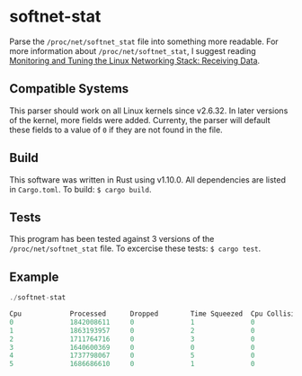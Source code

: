 # softnet-stat

Parse the `/proc/net/softnet_stat` file into something more readable. For more information about `/proc/net/softnet_stat`, I suggest reading [Monitoring and Tuning the Linux Networking Stack: Receiving Data](http://blog.packagecloud.io/eng/2016/06/22/monitoring-tuning-linux-networking-stack-receiving-data/#help-with-linux-networking-or-other-systems).

## Compatible Systems

This parser should work on all Linux kernels since v2.6.32. In later versions of the kernel, more fields were added. Currenty, the parser will default these fields to a value of `0` if they are not found in the file.

## Build

This software was written in Rust using v1.10.0. All dependencies are listed in `Cargo.toml`. To build: `$ cargo build`.


## Tests

This program has been tested against 3 versions of the `/proc/net/softnet_stat` file. To excercise these tests: `$ cargo test`.

## Example

```rust
./softnet-stat

Cpu            Processed      Dropped        Time Squeezed  Cpu Collision  Received RPS   Flow Limit Count
0              1842008611     0              1              0              0              0
1              1863193957     0              2              0              0              0
2              1711764716     0              3              0              0              0
3              1640600369     0              0              0              0              0
4              1737798067     0              5              0              0              0
5              1686686610     0              1              0              0              0
```
